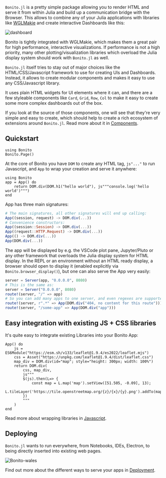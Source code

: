 `Bonito.jl` is a pretty simple package allowing you to render HTML and serve it from within Julia and build up a communication bridge with the Browser. This allows to combine any of your Julia applications with libraries like [WGLMakie](https://docs.makie.org/dev/documentation/backends/wglmakie/index.html#export) and create interactive Dashboards like this:

![dashboard](https://user-images.githubusercontent.com/1010467/214651671-2f8174b6-48ab-4627-b15f-e19c35042faf.gif)

Bonito is tightly integrated with WGLMakie, which makes them a great pair for high performance, interactive visualizations.
If performance is not a high priority, many other plotting/visualization libraries which overload the Julia display system should work with `Bonito.jl` as well.

`Bonito.jl` itself tries to stay out of major choices like the HTML/CSS/Javascript framework to use for creating UIs and Dashboards. Instead, it allows to create modular components and makes it easy to use any CSS/Javascript library.

It uses plain HTML widgets for UI elements where it can, and there are a few styleable components like `Card`, `Grid`, `Row`, `Col` to make it easy to create some more complex dashboards out of the box.

If you look at the source of those components, one will see that they're very simple and easy to create, which should help to create a rich ecosystem of extensions around `Bonito.jl`.
Read more about it in [Components](@ref).

## Quickstart

```@setup 1
using Bonito
Bonito.Page()
```

At the core of Bonito you have `DOM` to create any HTML tag, `js"..."` to run Javascript, and `App` to wrap your creation and serve it anywhere:

```@example 1
using Bonito
app = App() do
    return DOM.div(DOM.h1("hello world"), js"""console.log('hello world')""")
end
```

App has three main signatures:
```julia
# The main signatures, all other signatures will end up calling:
App((session, request) -> DOM.div(...))
# Convenience constructors:
App((session::Session) -> DOM.div(...))
App((request::HTTP.Request) -> DOM.div(...))
App(() -> DOM.div(...))
App(DOM.div(...))
```

The app will be displayed by e.g. the VSCode plot pane, Jupyter/Pluto or any other framework that overloads the Julia display system for HTML display.
In the REPL or an environment without an HTML ready display, a browser should open to display it (enabled explicitly via `Bonito.browser_display()`), but one can also serve the App very easily:

```julia
server = Server(app, "0.0.0.0", 8080)
# This is the same as:
server = Server("0.0.0.0", 8080)
route!(server, "/" => app)
# So you can add many apps to one server, and even regexes are supported:
route!(server, r".*" => App(DOM.div("404, no content for this route")))
route!(server, "/some-app" => App(DOM.div("app")))
```

## Easy integration with existing JS + CSS libraries

It's quite easy to integrate existing Libraries into your Bonito App:

```@example 1
App() do
    js = ES6Module("https://esm.sh/v133/leaflet@1.9.4/es2022/leaflet.mjs")
    css = Asset("https://unpkg.com/leaflet@1.9.4/dist/leaflet.css")
    map_div = DOM.div(id="map"; style="height: 300px; width: 100%")
    return DOM.div(
        css, map_div,
        js"""
        $(js).then(L=> {
            const map = L.map('map').setView([51.505, -0.09], 13);
            L.tileLayer('https://tile.openstreetmap.org/{z}/{x}/{y}.png').addTo(map);
        })
        """
    )
end
```

Read more about wrapping libraries in [Javascript](@ref).

## Deploying

`Bonito.jl` wants to run everywhere, from Notebooks, IDEs, Electron, to being directly inserted into existing web pages.

![Bonito-wales](https://user-images.githubusercontent.com/1010467/214662497-a1a1c8e7-5f4d-4e57-b129-fdcc227253ca.gif)

Find out more about the different ways to serve your apps in [Deployment](@ref).
